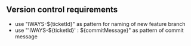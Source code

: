 ## Version control requirements
 - use "IWAYS-${ticketId}" as pattern for naming of new feature branch
 - use "'IWAYS-${ticketId}' : ${commitMessage}" as pattern of commit message
